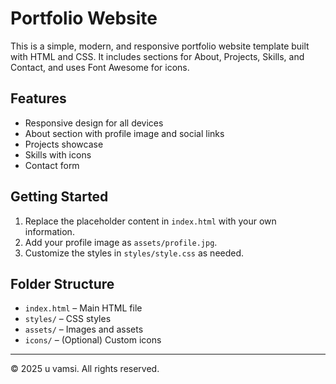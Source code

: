 # Portfolio Website

This is a simple, modern, and responsive portfolio website template built with HTML and CSS. It includes sections for About, Projects, Skills, and Contact, and uses Font Awesome for icons.

## Features
- Responsive design for all devices
- About section with profile image and social links
- Projects showcase
- Skills with icons
- Contact form

## Getting Started
1. Replace the placeholder content in `index.html` with your own information.
2. Add your profile image as `assets/profile.jpg`.
3. Customize the styles in `styles/style.css` as needed.

## Folder Structure
- `index.html` – Main HTML file
- `styles/` – CSS styles
- `assets/` – Images and assets
- `icons/` – (Optional) Custom icons

---

© 2025 u vamsi. All rights reserved.

